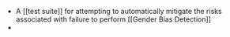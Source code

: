 - A [[test suite]] for attempting to automatically mitigate the risks associated with failure to perform [[Gender Bias Detection]]
-